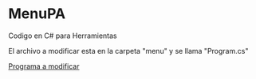 # MenuPA
<p> Codigo en C# para Herramientas </p>
<p>El archivo a modificar esta en la carpeta "menu" y se llama "Program.cs"</p>
<a href="menu/Program.xs">Programa a modificar</a>
